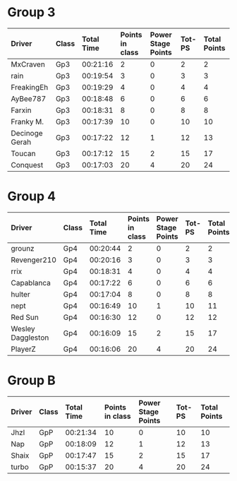 # Group 3

|Driver|Class|Total Time|Points in class|Power Stage Points|Tot-PS|Total Points|
|:----|:----|:----|:----|:----|:----|:----|
|MxCraven|Gp3|00:21:16|2|0|2|2|
|rain|Gp3|00:19:54|3|0|3|3|
|FreakingEh|Gp3|00:19:29|4|0|4|4|
|AyBee787|Gp3|00:18:48|6|0|6|6|
|Farxin|Gp3|00:18:31|8|0|8|8|
|Franky M.|Gp3|00:17:39|10|0|10|10|
|Decinoge Gerah|Gp3|00:17:22|12|1|12|13|
|Toucan|Gp3|00:17:12|15|2|15|17|
|Conquest|Gp3|00:17:03|20|4|20|24|

# Group 4

|Driver|Class|Total Time|Points in class|Power Stage Points|Tot-PS|Total Points|
|:----|:----|:----|:----|:----|:----|:----|
|grounz|Gp4|00:20:44|2|0|2|2|
|Revenger210|Gp4|00:20:16|3|0|3|3|
|rrix|Gp4|00:18:31|4|0|4|4|
|Capablanca|Gp4|00:17:22|6|0|6|6|
|hulter|Gp4|00:17:04|8|0|8|8|
|nept|Gp4|00:16:49|10|1|10|11|
|Red Sun|Gp4|00:16:30|12|0|12|12|
|Wesley Daggleston|Gp4|00:16:09|15|2|15|17|
|PlayerZ|Gp4|00:16:06|20|4|20|24|

# Group B

|Driver|Class|Total Time|Points in class|Power Stage Points|Tot-PS|Total Points|
|:----|:----|:----|:----|:----|:----|:----|
|Jhzl|GpP|00:21:34|10|0|10|10|
|Nap|GpP|00:18:09|12|1|12|13|
|Shaix|GpP|00:17:47|15|2|15|17|
|turbo|GpP|00:15:37|20|4|20|24|

